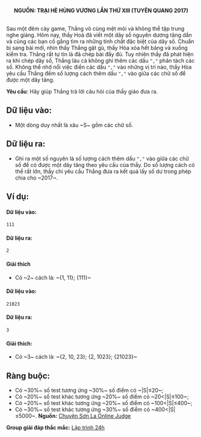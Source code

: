 **<center>NGUỒN: TRẠI HÈ HÙNG VƯƠNG LẦN THỨ XIII (TUYÊN QUANG 2017)</center>**
<br>

Sau một đêm cày game, Thắng vô cùng mệt mỏi và không thể tập trung nghe giảng. Hôm nay, thầy Hoà đã viết một dãy số nguyên dương tăng dần và cùng các bạn cố gắng tìm ra những tính chất đặc biệt của dãy số. Chuẩn bị sang bài mới, nhìn thấy Thắng gật gù, thầy Hòa xóa hết bảng và xuống kiểm tra. Thắng rất tự tin là đã chép bài đầy đủ. Tuy nhiên thầy đã phát hiện ra khi chép dãy số, Thắng láu cá không ghi thêm các dấu `","` phân tách các số. Không thể nhớ nổi việc điền các dấu `","` vào những vị trí nào, thầy Hòa yêu cầu Thắng đếm số lượng cách thêm dấu `","` vào giữa các chữ số để được một dãy tăng.

**Yêu cầu**: Hãy giúp Thắng trả lời câu hỏi của thầy giáo đưa ra.
## Dữ liệu vào:
- Một dòng duy nhất là xâu ~S~ gồm các chữ số.

## Dữ liệu ra:
- Ghi ra một số nguyên là số lượng cách thêm dấu `","` vào giữa các chữ số để có được một dãy tăng theo yêu cầu của thầy. Do số lượng cách có thể rất lớn, thầy chỉ yêu cầu Thắng đưa ra kết quả lấy số dư trong phép chia cho ~2017~.

## Ví dụ:
#### Dữ liệu vào:
```
111
```

#### Dữ liệu ra:
```
2
```

#### Giải thích
- Có ~2~ cách là: ~\{1, 11\}; \{111\}~

#### Dữ liệu vào:
```
21023
```

#### Dữ liệu ra:
```
3
```

#### Giải thích:
- Có ~3~ cách là: ~\{2, 10, 23\}; \{2, 1023\}; \{21023\}~

## Ràng buộc:
- Có ~30\%~ số test tương ứng ~30\%~ số điểm có ~|S|≤20~;
- Có ~20\%~ số test khác tương ứng ~20\%~ số điểm có ~20<|S|≤100~;
- Có ~20\%~ số test khác tương ứng ~20\%~ số điểm có ~100<|S|≤400~;
- Có ~30\%~ số test khác tương ứng ~30\%~ số điểm có ~400<|S|≤5000~.
**Nguồn:** [Chuyên Sơn La Online Judge](http://csloj.ddns.net/)

**Group giải đáp thắc mắc:** [Lập trình 24h](https://www.facebook.com/groups/1386904321519984)